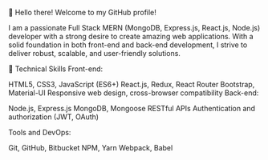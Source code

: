 👋 Hello there! Welcome to my GitHub profile!

I am a passionate Full Stack MERN (MongoDB, Express.js, React.js, Node.js) developer with a strong desire to create amazing web applications. With a solid foundation in both front-end and back-end development, I strive to deliver robust, scalable, and user-friendly solutions.

🔧 Technical Skills
Front-end:

HTML5, CSS3, JavaScript (ES6+)
React.js, Redux, React Router
Bootstrap, Material-UI
Responsive web design, cross-browser compatibility
Back-end:

Node.js, Express.js
MongoDB, Mongoose
RESTful APIs
Authentication and authorization (JWT, OAuth)

Tools and DevOps:

Git, GitHub, Bitbucket
NPM, Yarn
Webpack, Babel

